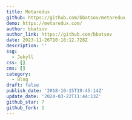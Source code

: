 ```yaml
---
title: Metaredux
github: https://github.com/bbatsov/metaredux
demo: https://metaredux.com/
author: bbatsov
author_link: https://github.com/bbatsov
date: 2023-11-26T10:18:12.728Z
description: ''
ssg:
  - Jekyll
css: []
cms: []
category:
  - Blog
draft: false
publish_date: '2018-10-15T19:45:14Z'
update_date: '2024-03-22T11:44:13Z'
github_star: 7
github_fork: 1
---
```

